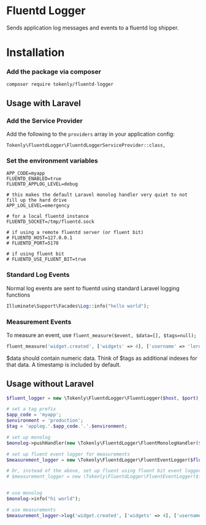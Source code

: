 # Fluentd Logger

Sends application log messages and events to a fluentd log shipper.

# Installation


### Add the package via composer

```
composer require tokenly/fluentd-logger
```

## Usage with Laravel

### Add the Service Provider

Add the following to the `providers` array in your application config:

```
Tokenly\FluentdLogger\FluentdLoggerServiceProvider::class,
```

### Set the environment variables

```
APP_CODE=myapp
FLUENTD_ENABLED=true
FLUENTD_APPLOG_LEVEL=debug

# this makes the default Laravel monolog handler very quiet to not fill up the hard drive
APP_LOG_LEVEL=emergency

# for a local fluentd instance
FLUENTD_SOCKET=/tmp/fluentd.sock

# if using a remote fluentd server (or fluent bit)
# FLUENTD_HOST=127.0.0.1
# FLUENTD_PORT=5170

# if using fluent bit
# FLUENTD_USE_FLUENT_BIT=true
```


### Standard Log Events

Normal log events are sent to fluentd using standard Laravel logging functions

```php
Illuminate\Support\Facades\Log::info("hello world");
```

### Measurement Events

To measure an event, use `fluent_measure($event, $data=[], $tags=null);`

```php
fluent_measure('widget.created', ['widgets' => 4], ['username' => 'leroy']);
```

$data should contain numeric data.  Think of $tags as additional indexes for that data.  A timestamp is included by default.



## Usage without Laravel

```php
$fluent_logger = new \Tokenly\FluentdLogger\FluentLogger($host, $port);

# set a tag prefix
$app_code = 'myapp';
$environment = 'production';
$tag = 'applog.'.$app_code.'.'.$environment;

# set up monolog
$monolog->pushHandler(new \Tokenly\FluentdLogger\FluentMonologHandler($fluent_logger, $tag));

# set up fluent event logger for measurements
$measurement_logger = new \Tokenly\FluentdLogger\FluentEventLogger($fluent_logger, 'measure.'.$app_code.'.'.$environment);

# Or, instead of the above, set up fluent using fluent bit event logger for measurements
# $measurement_logger = new \Tokenly\FluentdLogger\FluentEventLogger($fluent_logger, 'measure.'.$app_code.'.'.$environment, [], new \Tokenly\FluentdLogger\Packer\FluentBitJsonPacker());


# use monolog
$monolog->info("hi world");

# use measurements
$measurement_logger->log('widget.created', ['widgets' => 4], ['username' => 'leroy']);

```

